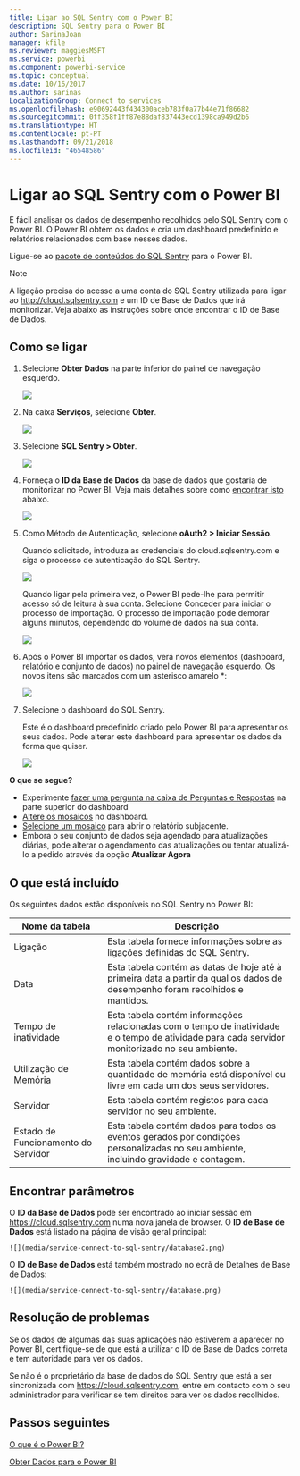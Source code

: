```yaml
---
title: Ligar ao SQL Sentry com o Power BI
description: SQL Sentry para o Power BI
author: SarinaJoan
manager: kfile
ms.reviewer: maggiesMSFT
ms.service: powerbi
ms.component: powerbi-service
ms.topic: conceptual
ms.date: 10/16/2017
ms.author: sarinas
LocalizationGroup: Connect to services
ms.openlocfilehash: e90692443f434300aceb783f0a77b44e71f86682
ms.sourcegitcommit: 0ff358f1ff87e88daf837443ecd1398ca949d2b6
ms.translationtype: HT
ms.contentlocale: pt-PT
ms.lasthandoff: 09/21/2018
ms.locfileid: "46548586"
---
```

# <a name="connect-to-sql-sentry-with-power-bi"></a>Ligar ao SQL Sentry com o Power BI
É fácil analisar os dados de desempenho recolhidos pelo SQL Sentry com o Power BI. O Power BI obtém os dados e cria um dashboard predefinido e relatórios relacionados com base nesses dados.

Ligue-se ao [pacote de conteúdos do SQL Sentry](https://app.powerbi.com/groups/me/getdata/services/sql-sentry) para o Power BI.

>[!NOTE]
>A ligação precisa do acesso a uma conta do SQL Sentry utilizada para ligar ao http://cloud.sqlsentry.com e um ID de Base de Dados que irá monitorizar.  Veja abaixo as instruções sobre onde encontrar o ID de Base de Dados.

## <a name="how-to-connect"></a>Como se ligar
1. Selecione **Obter Dados** na parte inferior do painel de navegação esquerdo.
   
   ![](media/service-connect-to-sql-sentry/pbi_getdata.png)
2. Na caixa **Serviços**, selecione **Obter**.
   
   ![](media/service-connect-to-sql-sentry/pbi_getservices.png) 
3. Selecione **SQL Sentry \> Obter**.
   
   ![](media/service-connect-to-sql-sentry/sqlsentry.png)
4. Forneça o **ID da Base de Dados** da base de dados que gostaria de monitorizar no Power BI. Veja mais detalhes sobre como [encontrar isto](#FindingParams) abaixo.
   
   ![](media/service-connect-to-sql-sentry/img2400.png)
5. Como Método de Autenticação, selecione **oAuth2 \> Iniciar Sessão**.
   
   Quando solicitado, introduza as credenciais do cloud.sqlsentry.com e siga o processo de autenticação do SQL Sentry.
   
   ![](media/service-connect-to-sql-sentry/img6400.png)
   
   Quando ligar pela primeira vez, o Power BI pede-lhe para permitir acesso só de leitura à sua conta. Selecione Conceder para iniciar o processo de importação.  O processo de importação pode demorar alguns minutos, dependendo do volume de dados na sua conta.
   
   ![](media/service-connect-to-sql-sentry/img7400.png)
6. Após o Power BI importar os dados, verá novos elementos (dashboard, relatório e conjunto de dados) no painel de navegação esquerdo. Os novos itens são marcados com um asterisco amarelo \*:
   
   ![](media/service-connect-to-sql-sentry/img8200.png)
7. Selecione o dashboard do SQL Sentry.
   
   Este é o dashboard predefinido criado pelo Power BI para apresentar os seus dados. Pode alterar este dashboard para apresentar os dados da forma que quiser.
   
   ![](media/service-connect-to-sql-sentry/img9dashboard800.png)

**O que se segue?**

* Experimente [fazer uma pergunta na caixa de Perguntas e Respostas](consumer/end-user-q-and-a.md) na parte superior do dashboard
* [Altere os mosaicos](service-dashboard-edit-tile.md) no dashboard.
* [Selecione um mosaico](consumer/end-user-tiles.md) para abrir o relatório subjacente.
* Embora o seu conjunto de dados seja agendado para atualizações diárias, pode alterar o agendamento das atualizações ou tentar atualizá-lo a pedido através da opção **Atualizar Agora**

## <a name="whats-included"></a>O que está incluído
Os seguintes dados estão disponíveis no SQL Sentry no Power BI:

| Nome da tabela | Descrição |
| --- | --- |
| Ligação |Esta tabela fornece informações sobre as ligações definidas do SQL Sentry. |
| Data<br /> |Esta tabela contém as datas de hoje até à primeira data a partir da qual os dados de desempenho foram recolhidos e mantidos. |
| Tempo de inatividade<br /> |Esta tabela contém informações relacionadas com o tempo de inatividade e o tempo de atividade para cada servidor monitorizado no seu ambiente. |
| Utilização de Memória<br /> |Esta tabela contém dados sobre a quantidade de memória está disponível ou livre em cada um dos seus servidores.<br /> |
| Servidor<br /> |Esta tabela contém registos para cada servidor no seu ambiente. |
| Estado de Funcionamento do Servidor<br /> |Esta tabela contém dados para todos os eventos gerados por condições personalizadas no seu ambiente, incluindo gravidade e contagem. |

<a name="FindingParams"></a>

## <a name="finding-parameters"></a>Encontrar parâmetros
O **ID da Base de Dados** pode ser encontrado ao iniciar sessão em <https://cloud.sqlsentry.com> numa nova janela de browser.  O **ID de Base de Dados** está listado na página de visão geral principal:

    ![](media/service-connect-to-sql-sentry/database2.png)

O **ID de Base de Dados** está também mostrado no ecrã de Detalhes de Base de Dados:

    ![](media/service-connect-to-sql-sentry/database.png)


## <a name="troubleshooting"></a>Resolução de problemas
Se os dados de algumas das suas aplicações não estiverem a aparecer no Power BI, certifique-se de que está a utilizar o ID de Base de Dados correta e tem autoridade para ver os dados. 

Se não é o proprietário da base de dados do SQL Sentry que está a ser sincronizada com <https://cloud.sqlsentry.com>, entre em contacto com o seu administrador para verificar se tem direitos para ver os dados recolhidos.

## <a name="next-steps"></a>Passos seguintes
[O que é o Power BI?](power-bi-overview.md)

[Obter Dados para o Power BI](service-get-data.md)

